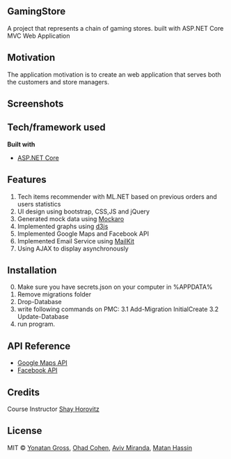 ﻿## GamingStore
A project that represents a chain of gaming stores.
built with ASP.NET Core MVC Web Application

## Motivation
The application motivation is to create an web application that serves both the customers and store managers.

## Screenshots

## Tech/framework used
<b>Built with</b>
- [ASP.NET Core](https://docs.microsoft.com/en-us/aspnet/core/introduction-to-aspnet-core?view=aspnetcore-3.1)

## Features
1. Tech items recommender with ML.NET based on previous orders and users statistics
2. UI design using bootstrap, CSS,JS and jQuery
3. Generated mock data using [Mockaro](https://www.mockaroo.com/)
4. Implemented graphs using [d3js](https://d3js.org)
5. Implemented Google Maps and Facebook API 
6. Implemented Email Service using [MailKit](https://github.com/jstedfast/MailKit)
7. Using AJAX to display asynchronously
 
## Installation
0. Make sure you have secrets.json on your computer in %APPDATA%
1. Remove migrations folder
2. Drop-Database
3. write following commands on PMC:
3.1 Add-Migration InitialCreate
3.2 Update-Database
4. run program.

## API Reference
- [Google Maps API](https://developers.google.com/maps/documentation)
- [Facebook API](https://developers.facebook.com/)

## Credits
 Course Instructor [Shay Horovitz]()
## License
MIT © [Yonatan Gross](), [Ohad Cohen](), [Aviv Miranda](), [Matan Hassin]()